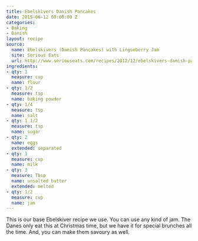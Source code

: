 ```yaml
---
title: Ebelskivers Danish Pancakes
date: 2015-06-12 00:00:00 Z
categories:
- Baking
- Danish
layout: recipe
source:
  name: Ebelskivers (Danish Pancakes) with Lingonberry Jam
  site: Serious Eats
  url: http://www.seriouseats.com/recipes/2012/12/ebelskivers-danish-pancakes-lingonberry-jam-recipe.html
ingredients:
- qty: 1
  measure: cup
  name: flour
- qty: 1/2
  measure: tsp
  name: baking powder
- qty: 1/4
  measure: tsp
  name: salt
- qty: 1 1/2
  measure: tsp
  name: sugar
- qty: 2
  name: eggs
  extended: separated
- qty: 1
  measure: cup
  name: milk
- qty: 3
  measure: Tbsp
  name: unsalted butter
  extended: melted
- qty: 1/2
  measure: cup
  name: jam
---
```


This is our base Ebelskiver recipe we use. You can use any kind of jam. The Danes only eat this at Christmas time, but we have it for special brunches all the time. And, you can make them savoury as well.

